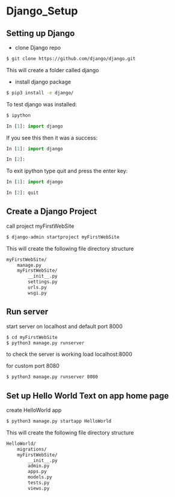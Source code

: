 # Django_Setup

## Setting up Django

- clone Django repo
```bash
$ git clone https://github.com/django/django.git
```

This will create a folder called django

- install django package
```bash
$ pip3 install -e django/
```

To test django was installed:

```bash
$ ipython
```

```python
In [1]: import django
```

If you see this then it was a success:

```python
In [1]: import django

In [2]:
```

To exit ipython type quit and press the enter key:

```python
In [1]: import django

In [2]: quit
```

## Create a Django Project

call project myFirstWebSite

```bash
$ django-admin startproject myFirstWebSite
```

This will create the following file directory structure

```bash
myFirstWebSite/
    manage.py
    myFirstWebSite/
        __init__.py
        settings.py
        urls.py
        wsgi.py
```

## Run server

start server on localhost and default port 8000

```bash
$ cd myFirstWebSite
$ python3 manage.py runserver
```
to check the server is working load localhost:8000

for custom port 8080

```bash
$ python3 manage.py runserver 8080
```

## Set up Hello World Text on app home page

create HelloWorld app

```bash
$ python3 manage.py startapp HelloWorld
```
This will create the following file directory structure

```bash
HelloWorld/
    migrations/
    myFirstWebSite/
        __init__.py
        admin.py
        apps.py
        models.py
        tests.py
        views.py
```
